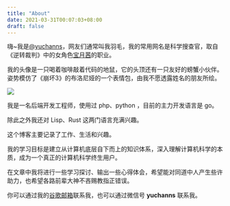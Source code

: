 ```yaml
---
title: "About"
date: 2021-03-31T00:07:03+08:00
draft: false
---
```

嗨~我是[@yuchanns](https://github.com/yuchanns)，网友们通常叫我羽毛，我的常用网名是科学搜查官，取自《逆转裁判》中的女角色[宝月茜](https://w.atwiki.jp/aniwotawiki/pages/31294.html)的职业。

我的头像是一只喝着咖啡敲着代码的地鼠，它的头顶还有一只友好的螃蟹小伙伴。姿势模仿了《崩坏3》的布洛尼娅的一个表情包，由我不愿透露姓名的朋友所绘。

![](/images/readme.png)

我是一名后端开发工程师，使用过 php、python ，目前的主力开发语言是 go。

除此之外我还对 Lisp、Rust 这两门语言充满兴趣。

这个博客主要记录了工作、生活和兴趣。

我的学习目标是建立从计算机底层自下而上的知识体系，深入理解计算机科学的本质，成为一个真正的计算机科学终生用户。

在文章中我将进行一些学习探讨、输出一些心得体会，希望能对同道中人产生些许助力，也希望各路前辈大神不吝赐教指正错误。

你可以通过我的[谷歌邮箱](mailto:airamusume@gmail.com)联系我，也可以通过微信号 **yuchanns** 联系我。